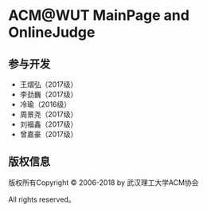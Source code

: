 ACM@WUT MainPage and OnlineJudge
===============


## 参与开发

- 王熠弘（2017级）  
- 李劲巍（2017级）  
- 冷瑜（2016级）  
- 周景尧（2017级）  
- 刘福鑫（2017级）  
- 曾嘉豪（2017级）  

## 版权信息

版权所有Copyright © 2006-2018 by 武汉理工大学ACM协会

All rights reserved。